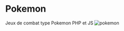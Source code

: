 # Pokemon
Jeux de combat type Pokemon PHP et JS
![pokemon](https://user-images.githubusercontent.com/51120114/75254550-d1a89a80-57e0-11ea-8293-26005c012266.png)

